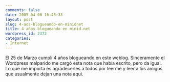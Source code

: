 ```yaml
---
comments: false
date: 2005-04-06 16:45:33
layout: post
slug: 4-aos-blogueando-en-minidnet
title: 4 años blogueando en minid.net
wordpress_id: 2372
categories:
- Internet
---
```


El 25 de Marzo cumplí 4 años blogueando en este weblog. Sinceramente el Wordpress malparido me cargó esta nota que había escrito, pero da igual. Lo que me importa es agradecerles a todos por leerme y leer a los amigos que usualmente dejan una nota aqui.




 
